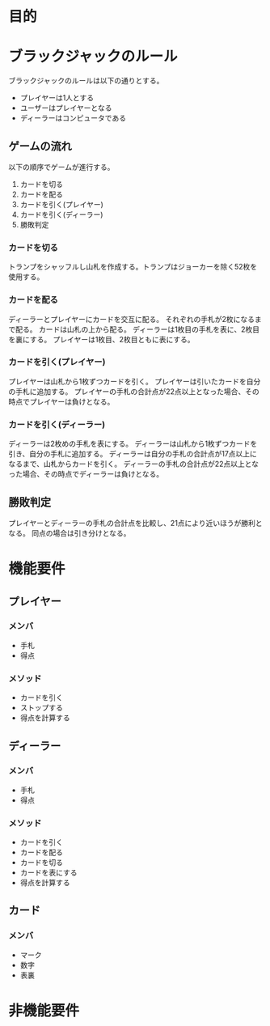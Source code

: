 # 目的

# ブラックジャックのルール
ブラックジャックのルールは以下の通りとする。
- プレイヤーは1人とする
- ユーザーはプレイヤーとなる
- ディーラーはコンピュータである

## ゲームの流れ
以下の順序でゲームが進行する。
1. カードを切る
1. カードを配る
1. カードを引く(プレイヤー)
1. カードを引く(ディーラー)
1. 勝敗判定
### カードを切る
トランプをシャッフルし山札を作成する。トランプはジョーカーを除く52枚を使用する。
### カードを配る
ディーラーとプレイヤーにカードを交互に配る。
それぞれの手札が2枚になるまで配る。
カードは山札の上から配る。
ディーラーは1枚目の手札を表に、2枚目を裏にする。
プレイヤーは1枚目、2枚目ともに表にする。
### カードを引く(プレイヤー)
プレイヤーは山札から1枚ずつカードを引く。
プレイヤーは引いたカードを自分の手札に追加する。
プレイヤーの手札の合計点が22点以上となった場合、その時点でプレイヤーは負けとなる。
### カードを引く(ディーラー)
ディーラーは2枚めの手札を表にする。
ディーラーは山札から1枚ずつカードを引き、自分の手札に追加する。
ディーラーは自分の手札の合計点が17点以上になるまで、山札からカードを引く。
ディーラーの手札の合計点が22点以上となった場合、その時点でディーラーは負けとなる。
## 勝敗判定
プレイヤーとディーラーの手札の合計点を比較し、21点により近いほうが勝利となる。
同点の場合は引き分けとなる。

# 機能要件
## プレイヤー
### メンバ
- 手札
- 得点
### メソッド
- カードを引く
- ストップする
- 得点を計算する

## ディーラー
### メンバ
- 手札
- 得点
### メソッド
- カードを引く
- カードを配る
- カードを切る
- カードを表にする
- 得点を計算する

## カード
### メンバ
- マーク
- 数字
- 表裏

# 非機能要件
